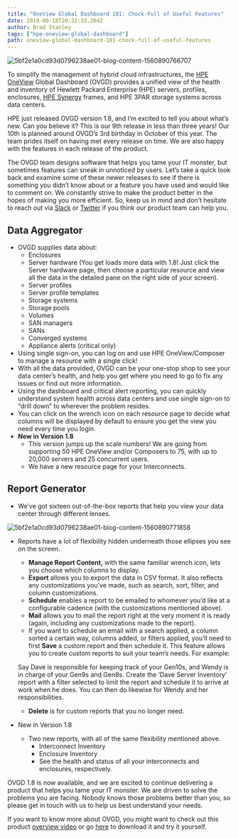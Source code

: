 ```yaml
---
title: "OneView Global Dashboard 101: Chock-Full of Useful Features"
date: 2019-06-18T20:32:33.264Z
author: Brad Stanley  
tags: ["hpe-oneview-global-dashboard"]
path: oneview-global-dashboard-101-chock-full-of-useful-features
---
```

![5bf2e1a0cd93d0796238ae01-blog-content-1560890766707](https://hpe-developer-portal.s3.amazonaws.com/uploads/media/2019/5/picture1-1560890766706.png)


To simplify the management of hybrid cloud infrastructures, the [HPE OneView](https://www.hpe.com/us/en/integrated-systems/software.html) Global Dashboard (OVGD) provides a unified view of the health and inventory of Hewlett Packard Enterprise (HPE) servers, profiles, enclosures, [HPE Synergy](https://www.hpe.com/us/en/integrated-systems/synergy.html) frames, and HPE 3PAR storage systems across data centers.

HPE just released OVGD version 1.8, and I’m excited to tell you about what’s new. Can you believe it? This is our 9th release in less than three years! Our 10th is planned around OVGD’s 3rd birthday in October of this year. The team prides itself on having met every release on time. We are also happy with the features in each release of the product.

The OVGD team designs software that helps you tame your IT monster, but sometimes features can sneak in unnoticed by users. Let’s take a quick look back and examine some of these newer releases to see if there is something you didn’t know about or a feature you have used and would like to comment on. We constantly strive to make the product better in the hopes of making you more efficient. So, keep us in mind and don’t hesitate to reach out via [Slack](https://slack.hpedev.io/) or [Twitter](https://twitter.com/HPE_DevCom) if you think our product team can help you. 
## Data Aggregator  
* OVGD supplies data about:
    * Enclosures
    * Server hardware (You get loads more data with 1.8! Just click the Server hardware page, then choose a particular resource and view all the data in the detailed pane on the right side of your screen).  
    * Server profiles
    * Server profile templates
    * Storage systems
    * Storage pools
    * Volumes
    * SAN managers
    * SANs
    * Converged systems
    * Appliance alerts (critical only)
* Using single sign-on, you can log on and use HPE OneView/Composer to manage a resource with a single click! 
* With all the data provided, OVGD can be your one-stop shop to see your data center’s health, and help you get where you need to go to fix any issues or find out more information.  
* Using the dashboard and critical alert reporting, you can quickly understand system health across data centers and use single sign-on to “drill down” to wherever the problem resides. 
* You can click on the wrench icon   on each resource page to decide what columns will be displayed by default to ensure you get the view you need every time you login.   
* __New in Version 1.8__
    * This version jumps up the scale numbers! We are going from supporting 50 HPE OneView and/or Composers to 75, with up to 20,000 servers and 25 concurrent users.
    * We have a new resource page for your Interconnects.

## Report Generator
* We’ve got sixteen out-of-the-box reports that help you view your data center through different lenses. 


![5bf2e1a0cd93d0796238ae01-blog-content-1560890771858](https://hpe-developer-portal.s3.amazonaws.com/uploads/media/2019/5/picture2-1560890771858.png)

* Reports have a lot of flexibility hidden underneath those ellipses you see on the screen.
    * __Manage Report Content,__ with the same familiar wrench icon, lets you choose which columns to display.
    * __Export__ allows you to export the data in CSV format. It also reflects any customizations you’ve made, such as search, sort, filter, and column customizations.
    * __Schedule__ enables a report to be emailed to whomever you’d like at a configurable cadence (with the customizations mentioned above).
    * __Mail__ allows you to mail the report right at the very moment it is ready (again, including any customizations made to the report).
    * If you want to schedule an email with a search applied, a column sorted a certain way, columns added, or filters applied, you’ll need to first __Save__ a custom report and then schedule it. This feature allows you to create custom reports to suit your team’s needs. For example:

    Say Dave is responsible for keeping track of your Gen10s, and Wendy is in charge of your Gen9s and Gen8s. Create the ‘Dave Server Inventory’ report with a filter selected to limit the report and schedule it to arrive at work when he does. You can then do likewise for Wendy and her responsibilities.     

    * __Delete__ is for custom reports that you no longer need.
* New in Version 1.8
    * Two new reports, with all of the same flexibility mentioned above.
        * Interconnect Inventory
        * Enclosure Inventory
        * See the health and status of all your interconnects and enclosures, respectively.

OVGD 1.8 is now available, and we are excited to continue delivering a product that helps you tame your IT monster. We are driven to solve the problems you are facing. Nobody knows those problems better than you, so please get in touch with us to help us best understand your needs.

If you want to know more about OVGD, you might want to check out this product [overview video](https://www.youtube.com/watch?v=qsmNvNoy-qw) or go [here](https://buy.hpe.com/b2c/us/en/enterprise-software/converged-infrastructure-management-software/converged-infrastructure-management/oneview-management-software/hpe-oneview-global-dashboard/p/1009187269) to download it and try it yourself.
